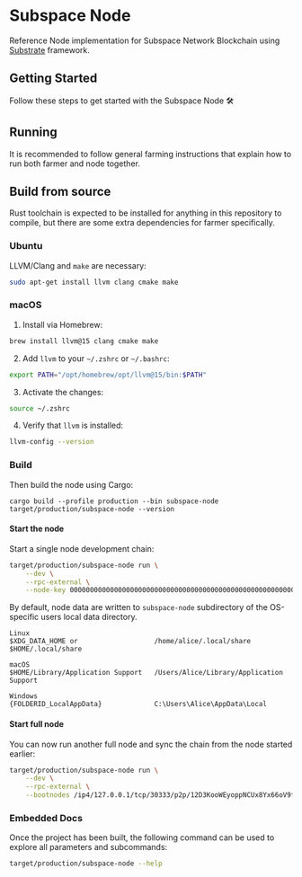 # Subspace Node

Reference Node implementation for Subspace Network Blockchain using [Substrate](https://docs.substrate.io/) framework.

## Getting Started

Follow these steps to get started with the Subspace Node :hammer_and_wrench:

## Running

It is recommended to follow general farming instructions that explain how to run both farmer and node together.

## Build from source

Rust toolchain is expected to be installed for anything in this repository to compile, but there are some extra dependencies for farmer specifically.

### Ubuntu

LLVM/Clang and `make` are necessary:
```bash
sudo apt-get install llvm clang cmake make
```

### macOS

1. Install via Homebrew:

```bash
brew install llvm@15 clang cmake make
```

2. Add `llvm` to your `~/.zshrc` or `~/.bashrc`:

```bash
export PATH="/opt/homebrew/opt/llvm@15/bin:$PATH"
```

3. Activate the changes:

```bash
source ~/.zshrc
```

4. Verify that `llvm` is installed:

```bash
llvm-config --version
```

### Build

Then build the node using Cargo:
```
cargo build --profile production --bin subspace-node
target/production/subspace-node --version
```

#### Start the node

Start a single node development chain:
```bash
target/production/subspace-node run \
    --dev \
    --rpc-external \
    --node-key 0000000000000000000000000000000000000000000000000000000000000001
```

By default, node data are written to `subspace-node` subdirectory of the OS-specific users local data directory.

```
Linux
$XDG_DATA_HOME or                   /home/alice/.local/share
$HOME/.local/share 

macOS
$HOME/Library/Application Support   /Users/Alice/Library/Application Support

Windows
{FOLDERID_LocalAppData}             C:\Users\Alice\AppData\Local
```

#### Start full node

You can now run another full node and sync the chain from the node started earlier:
```bash
target/production/subspace-node run \
    --dev \
    --rpc-external \
    --bootnodes /ip4/127.0.0.1/tcp/30333/p2p/12D3KooWEyoppNCUx8Yx66oV9fJnriXwCcXwDDUA2kj6vnc6iDEp
```

### Embedded Docs

Once the project has been built, the following command can be used to explore all parameters and subcommands:

```bash
target/production/subspace-node --help
```
